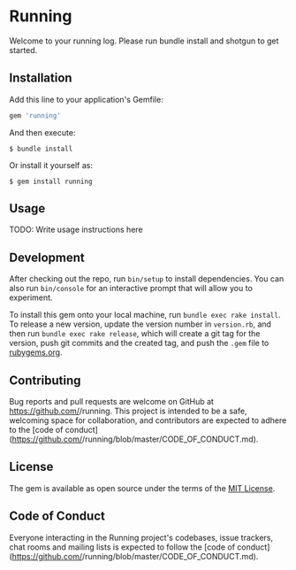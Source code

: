 # Running

Welcome to your running log. Please run bundle install and shotgun to get started.

## Installation

Add this line to your application's Gemfile:

```ruby
gem 'running'
```

And then execute:

    $ bundle install

Or install it yourself as:

    $ gem install running

## Usage

TODO: Write usage instructions here

## Development

After checking out the repo, run `bin/setup` to install dependencies. You can also run `bin/console` for an interactive prompt that will allow you to experiment.

To install this gem onto your local machine, run `bundle exec rake install`. To release a new version, update the version number in `version.rb`, and then run `bundle exec rake release`, which will create a git tag for the version, push git commits and the created tag, and push the `.gem` file to [rubygems.org](https://rubygems.org).

## Contributing

Bug reports and pull requests are welcome on GitHub at https://github.com/<github username>/running. This project is intended to be a safe, welcoming space for collaboration, and contributors are expected to adhere to the [code of conduct](https://github.com/<github username>/running/blob/master/CODE_OF_CONDUCT.md).

## License

The gem is available as open source under the terms of the [MIT License](https://opensource.org/licenses/MIT).

## Code of Conduct

Everyone interacting in the Running project's codebases, issue trackers, chat rooms and mailing lists is expected to follow the [code of conduct](https://github.com/<github username>/running/blob/master/CODE_OF_CONDUCT.md).
